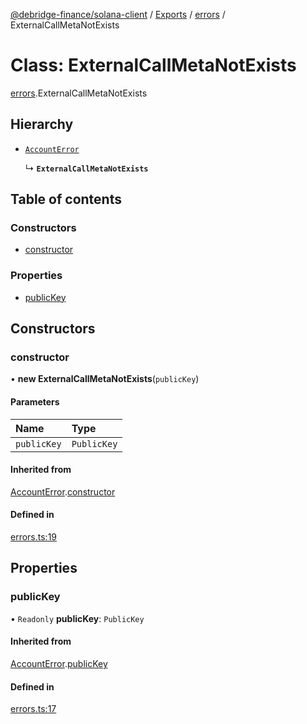 [@debridge-finance/solana-client](../README.md) / [Exports](../modules.md) / [errors](../modules/errors.md) / ExternalCallMetaNotExists

# Class: ExternalCallMetaNotExists

[errors](../modules/errors.md).ExternalCallMetaNotExists

## Hierarchy

- [`AccountError`](errors.AccountError.md)

  ↳ **`ExternalCallMetaNotExists`**

## Table of contents

### Constructors

- [constructor](errors.ExternalCallMetaNotExists.md#constructor)

### Properties

- [publicKey](errors.ExternalCallMetaNotExists.md#publickey)

## Constructors

### constructor

• **new ExternalCallMetaNotExists**(`publicKey`)

#### Parameters

| Name | Type |
| :------ | :------ |
| `publicKey` | `PublicKey` |

#### Inherited from

[AccountError](errors.AccountError.md).[constructor](errors.AccountError.md#constructor)

#### Defined in

[errors.ts:19](https://github.com/debridge-finance/solana-contracts-client/blob/1b61583/src/errors.ts#L19)

## Properties

### publicKey

• `Readonly` **publicKey**: `PublicKey`

#### Inherited from

[AccountError](errors.AccountError.md).[publicKey](errors.AccountError.md#publickey)

#### Defined in

[errors.ts:17](https://github.com/debridge-finance/solana-contracts-client/blob/1b61583/src/errors.ts#L17)
